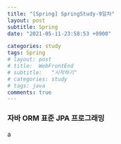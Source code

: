 ```yaml
---
title: "[Spring] SpringStudy-9일차"
layout: post
subtitle: Spring
date: "2021-05-11-23:58:53 +0900"

categories: study
tags: Spring
# layout: post
# title:  WebFrontEnd
# subtitle:   "시작하기"
# categories: study
# tags: java
comments: true
---
```


### 자바 ORM 표준 JPA 프로그래밍
a